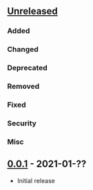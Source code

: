 ## [Unreleased]

### Added
### Changed
### Deprecated
### Removed
### Fixed
### Security
### Misc

[Unreleased]: https://github.com/carwow/rspec_logfmt_formatter/compare/v0.0.1...master

## [0.0.1] - 2021-01-??

* Initial release

[0.0.1]: https://github.com/carwow/rspec_logfmt_formatter/tree/v0.0.1/
